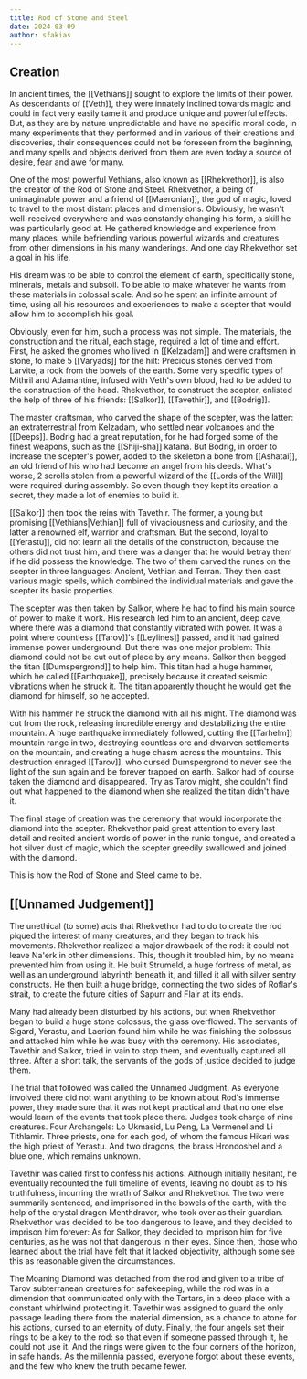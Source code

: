 ```yaml
---
title: Rod of Stone and Steel
date: 2024-03-09
author: sfakias
---
```


## Creation

In ancient times, the [[Vethians]] sought to explore the limits of their power. As descendants of [[Veth]], they were innately inclined towards magic and could in fact very easily tame it and produce unique and powerful effects. But, as they are by nature unpredictable and have no specific moral code, in many experiments that they performed and in various of their creations and discoveries, their consequences could not be foreseen from the beginning, and many spells and objects derived from them are even today a source of desire, fear and awe for many.

One of the most powerful Vethians, also known as [[Rhekvethor]], is also the creator of the Rod of Stone and Steel. Rhekvethor, a being of unimaginable power and a friend of [[Maeronian]], the god of magic, loved to travel to the most distant places and dimensions. Obviously, he wasn't well-received everywhere and was constantly changing his form, a skill he was particularly good at. He gathered knowledge and experience from many places, while befriending various powerful wizards and creatures from other dimensions in his many wanderings. And one day Rhekvethor set a goal in his life.

His dream was to be able to control the element of earth, specifically stone, minerals, metals and subsoil. To be able to make whatever he wants from these materials in colossal scale. And so he spent an infinite amount of time, using all his resources and experiences to make a scepter that would allow him to accomplish his goal.

Obviously, even for him, such a process was not simple. The materials, the construction and the ritual, each stage, required a lot of time and effort. First, he asked the gnomes who lived in [[Kelzadam]] and were craftsmen in stone, to make 5 [[Varyads]] for the hilt: Precious stones derived from Larvite, a rock from the bowels of the earth. Some very specific types of Mithril and Adamantine, infused with Veth's own blood, had to be added to the construction of the head. Rhekvethor, to construct the scepter, enlisted the help of three of his friends: [[Salkor]], [[Tavethir]], and [[Bodrig]].

The master craftsman, who carved the shape of the scepter, was the latter: an extraterrestrial from Kelzadam, who settled near volcanoes and the [[Deeps]]. Bodrig had a great reputation, for he had forged some of the finest weapons, such as the [[Shiji-sha]] katana. But Bodrig, in order to increase the scepter's power, added to the skeleton a bone from [[Ashatai]], an old friend of his who had become an angel from his deeds. What's worse, 2 scrolls stolen from a powerful wizard of the [[Lords of the Will]] were required during assembly. So even though they kept its creation a secret, they made a lot of enemies to build it.

[[Salkor]] then took the reins with Tavethir. The former, a young but promising [[Vethians|Vethian]] full of vivaciousness and curiosity, and the latter a renowned elf, warrior and craftsman. But the second, loyal to [[Yerastu]], did not learn all the details of the construction, because the others did not trust him, and there was a danger that he would betray them if he did possess the knowledge. The two of them carved the runes on the scepter in three languages: Ancient, Vethian and Terran. They then cast various magic spells, which combined the individual materials and gave the scepter its basic properties.

The scepter was then taken by Salkor, where he had to find his main source of power to make it work. His research led him to an ancient, deep cave, where there was a diamond that constantly vibrated with power. It was a point where countless [[Tarov]]'s [[Leylines]] passed, and it had gained immense power underground. But there was one major problem: This diamond could not be cut out of place by any means. Salkor then begged the titan [[Dumspergrond]] to help him. This titan had a huge hammer, which he called [[Earthquake]], precisely because it created seismic vibrations when he struck it. The titan apparently thought he would get the diamond for himself, so he accepted.

With his hammer he struck the diamond with all his might. The diamond was cut from the rock, releasing incredible energy and destabilizing the entire mountain. A huge earthquake immediately followed, cutting the [[Tarhelm]] mountain range in two, destroying countless orc and dwarven settlements on the mountain, and creating a huge chasm across the mountains. This destruction enraged [[Tarov]], who cursed Dumspergrond to never see the light of the sun again and be forever trapped on earth. Salkor had of course taken the diamond and disappeared. Try as Tarov might, she couldn't find out what happened to the diamond when she realized the titan didn't have it.

The final stage of creation was the ceremony that would incorporate the diamond into the scepter. Rhekvethor paid great attention to every last detail and recited ancient words of power in the runic tongue, and created a hot silver dust of magic, which the scepter greedily swallowed and joined with the diamond.

This is how the Rod of Stone and Steel came to be.

## [[Unnamed Judgement]]

The unethical (to some) acts that Rhekvethor had to do to create the rod piqued the interest of many creatures, and they began to track his movements. Rhekvethor realized a major drawback of the rod: it could not leave Na'erk in other dimensions. This, though it troubled him, by no means prevented him from using it. He built Strumeld, a huge fortress of metal, as well as an underground labyrinth beneath it, and filled it all with silver sentry constructs. He then built a huge bridge, connecting the two sides of Roflar's strait, to create the future cities of Sapurr and Flair at its ends.

Many had already been disturbed by his actions, but when Rhekvethor began to build a huge stone colossus, the glass overflowed. The servants of Sigard, Yerastu, and Laerion found him while he was finishing the colossus and attacked him while he was busy with the ceremony. His associates, Tavethir and Salkor, tried in vain to stop them, and eventually captured all three. After a short talk, the servants of the gods of justice decided to judge them.

The trial that followed was called the Unnamed Judgment. As everyone involved there did not want anything to be known about Rod's immense power, they made sure that it was not kept practical and that no one else would learn of the events that took place there. Judges took charge of nine creatures. Four Archangels: Lo Ukmasid, Lu Peng, La Vermenel and Li Tithlamir. Three priests, one for each god, of whom the famous Hikari was the high priest of Yerastu. And two dragons, the brass Hrondoshel and a blue one, which remains unknown.

Tavethir was called first to confess his actions. Although initially hesitant, he eventually recounted the full timeline of events, leaving no doubt as to his truthfulness, incurring the wrath of Salkor and Rhekvethor. The two were summarily sentenced, and imprisoned in the bowels of the earth, with the help of the crystal dragon Menthdravor, who took over as their guardian. Rhekvethor was decided to be too dangerous to leave, and they decided to imprison him forever: As for Salkor, they decided to imprison him for five centuries, as he was not that dangerous in their eyes. Since then, those who learned about the trial have felt that it lacked objectivity, although some see this as reasonable given the circumstances.

The Moaning Diamond was detached from the rod and given to a tribe of Tarov subterranean creatures for safekeeping, while the rod was in a dimension that communicated only with the Tartars, in a deep place with a constant whirlwind protecting it. Tavethir was assigned to guard the only passage leading there from the material dimension, as a chance to atone for his actions, cursed to an eternity of duty. Finally, the four angels set their rings to be a key to the rod: so that even if someone passed through it, he could not use it. And the rings were given to the four corners of the horizon, in safe hands. As the millennia passed, everyone forgot about these events, and the few who knew the truth became fewer.